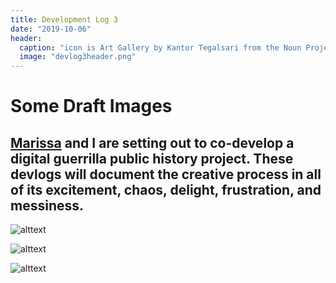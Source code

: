 ```yaml
---
title: Development Log 3
date: "2019-10-06" 
header:
  caption: "icon is Art Gallery by Kantor Tegalsari from the Noun Project"
  image: "devlog3header.png"
--- 
```

# Some Draft Images 
## [Marissa](https://marissafoley.netlify.com/) and I are setting out to co-develop a digital guerrilla public history project. These devlogs will document the creative process in all of its excitement, chaos, delight, frustration, and messiness.

![alttext](/img/harris-tree.jpg)

![alttext](/img/haveaniceday.jpg)

![alttext](/img/harris-iceberg.jpg)
